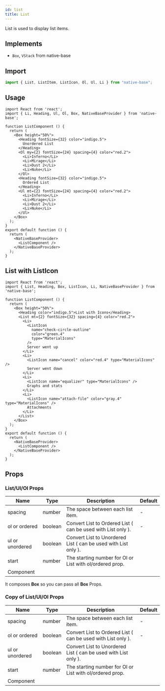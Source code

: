 ```yaml
---
id: list
title: List
---
```


List is used to display list items.

## Implements

- `Box`, `VStack` from native-base

## Import

```jsx
import { List, ListItem, ListIcon, Ol, Ul, Li } from "native-base";
```

## Usage

```SnackPlayer name=List%20Usage
import React from 'react';
import { Li, Heading, Ul, Ol, Box, NativeBaseProvider } from 'native-base';

function ListComponent () {
  return (
    <Box height="50%">
      <Heading fontSize={32} color="indigo.5">
        Unordered List
      </Heading>
      <Ol my={2} fontSize={24} spacing={4} color="red.2">
        <Li>Inferno</Li>
        <Li>Mirage</Li>
        <Li>Dust 2</Li>
        <Li>Nuke</Li>
      </Ol>
      <Heading fontSize={32} color="indigo.5">
        Ordered List
      </Heading>
      <Ul mt={2} fontSize={24} spacing={4} color="red.2">
        <Li>Inferno</Li>
        <Li>Mirage</Li>
        <Li>Dust 2</Li>
        <Li>Nuke</Li>
      </Ul>
    </Box>
  );
}
export default function () {
  return (
    <NativeBaseProvider>
      <ListComponent />
    </NativeBaseProvider>
  );
}
```

## List with ListIcon

```SnackPlayer name=List%20List with ListIcon
import React from 'react';
import { List, Heading, Box, ListIcon, Li, NativeBaseProvider } from 'native-base';

function ListComponent () {
  return (
    <Box height="50%">
      <Heading color="indigo.5">List with Icons</Heading>
      <List mt={2} fontSize={32} spacing={4} color="red.2">
        <Li>
          <ListIcon
            name="check-circle-outline"
            color="green.4"
            type="MaterialIcons"
          />
          Server went up
        </Li>
        <Li>
          <ListIcon name="cancel" color="red.4" type="MaterialIcons" />
          Server went down
        </Li>
        <Li>
          <ListIcon name="equalizer" type="MaterialIcons" />
          Graphs and stats
        </Li>
        <Li>
          <ListIcon name="attach-file" color="gray.4" type="MaterialIcons" />
          Attachments
        </Li>
      </List>
    </Box>
  );
}
export default function () {
  return (
    <NativeBaseProvider>
      <ListComponent />
    </NativeBaseProvider>
  );
}
```

## Props

### List/Ul/Ol Props

| Name            | Type    | Description                                                    | Default |
| --------------- | ------- | -------------------------------------------------------------- | ------- |
| spacing         | number  | The space between each list item.                              | -       |
| ol or ordered   | boolean | Convert List to Ordered List ( can be used with List only ).   | -       |
| ul or unordered | boolean | Convert List to Unordered List ( can be used with List only ). |         |
| start           | number  | The starting number for Ol or List with ol/ordered prop.       |         |
| Component       |         |                                                                |         |

It composes **Box** so you can pass all **Box** Props.

### Copy of List/Ul/Ol Props

| Name            | Type    | Description                                                    | Default |
| --------------- | ------- | -------------------------------------------------------------- | ------- |
| spacing         | number  | The space between each list item.                              | -       |
| ol or ordered   | boolean | Convert List to Ordered List ( can be used with List only ).   | -       |
| ul or unordered | boolean | Convert List to Unordered List ( can be used with List only ). |         |
| start           | number  | The starting number for Ol or List with ol/ordered prop.       |         |
| Component       |         |                                                                |         |
